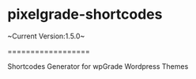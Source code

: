 pixelgrade-shortcodes
==================

~Current Version:1.5.0~

==================

Shortcodes Generator for wpGrade Wordpress Themes
